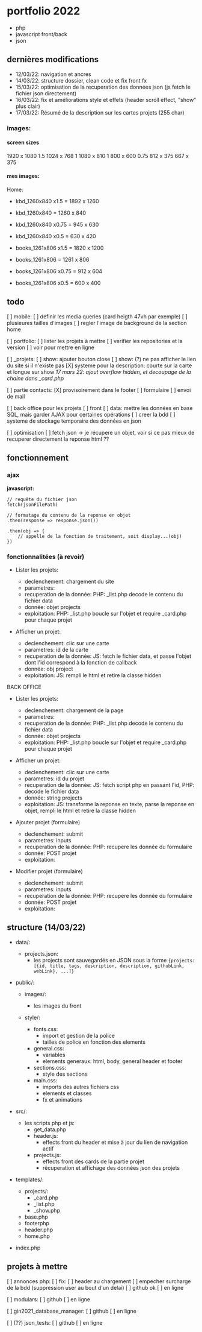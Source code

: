 # portfolio 2022
- php
- javascript front/back
- json


## dernières modifications
- 12/03/22: navigation et ancres
- 14/03/22: structure dossier, clean code et fix front fx
- 15/03/22: optimisation de la recuperation des données json (js fetch le fichier json directement)
- 16/03/22: fix et améliorations style et effets (header scroll effect, "show" plus clair)
- 17/03/22: Résumé de la description sur les cartes projets (255 char)


### images:
#### screen sizes
1920 x 1080     1.5 
1024 x 768      1
1080 x 810      1
800 x 600       0.75
812 x 375
667 x 375

#### mes images:
Home:
- kbd_1260x840 x1.5    = 1892 x 1260
- kbd_1260x840         = 1260 x 840
- kbd_1260x840 x0.75   = 945 x 630
- kbd_1260x840 x0.5    = 630 x 420

- books_1261x806 x1.5    = 1820 x 1200
- books_1261x806         = 1261 x 806
- books_1261x806 x0.75   = 912 x 604
- books_1261x806 x0.5    = 600 x 400

## todo
[ ] mobile:
    [ ] definir les media queries (card heigth 47vh par exemple)
    [ ] plusieures tailles d'images
    [ ] regler l'image de background de la section home

[ ] portfolio:
    [ ] lister les projets à mettre
    [ ] verifier les repositories et la version
    [ ] voir pour mettre en ligne

[ ] _projets:
    [ ] show: ajouter bouton close 
    [ ] show: (?) ne pas afficher le lien du site si il n'existe pas 
    [X] systeme pour la description: courte sur la carte et longue sur show     *17 mars 22: ajout overflow hidden, et decoupage de la chaine dans _card.php*

[ ] partie contacts:
    [X] provisoirement dans le footer
    [ ] formulaire
    [ ] envoi de mail

[ ] back office pour les projets
    [ ] front
    [ ] data: mettre les données en base SQL, mais garder AJAX pour certaines opérations
        [ ] creer la bdd
        [ ] systeme de stockage temporaire des données en json

[ ] optimisation
    [ ] fetch json -> je récupere un objet, voir si ce pas mieux de recuperer directement la reponse html ?? 


## fonctionnement 
### ajax

**javascript:**
``` 
// requête du fichier json
fetch(jsonFilePath)

// formatage du contenu de la reponse en objet
.then(response => response.json())

.then(obj => {
    // appelle de la fonction de traitement, soit display...(obj)
})
```


### fonctionnalitées (à revoir)
- Lister les projets:
    - declenchement:                chargement du site
    - parametres:                   
    - recuperation de la donnée:    PHP: _list.php decode le contenu du fichier data
    - donnée:                       objet projects
    - exploitation:                 PHP: _list.php boucle sur l'objet et require _card.php pour chaque projet


- Afficher un projet:
    - declenchement:                clic sur une carte
    - parametres:                   id de la carte
    - recuperation de la donnée:    JS: fetch le fichier data, et passe l'objet dont l'id correspond à la fonction de callback
    - donnée:                       obj project 
    - exploitation:                 JS: rempli le html et retire la classe hidden 


BACK OFFICE
- Lister les projets:
    - declenchement:    chargement de la page
    - parametres:       
    - recuperation de la donnée:    PHP: _list.php decode le contenu du fichier data
    - donnée:                       objet projects 
    - exploitation:                 PHP: _list.php boucle sur l'objet et require _card.php pour chaque projet


- Afficher un projet:
    - declenchement:    clic sur une carte
    - parametres:       id du projet
    - recuperation de la donnée:    JS: fetch script php en passant l'id, PHP: decode le fichier data
    - donnée:                       string projects 
    - exploitation:                 JS: transforme la reponse en texte, parse la reponse en objet, rempli le html et retire la classe hidden


- Ajouter projet (formulaire)
    - declenchement:                submit
    - parametres:                   inputs
    - recuperation de la donnée:    PHP: recupere les donnée du formulaire
    - donnée:                       POST projet 
    - exploitation:                 


- Modifier projet (formulaire)
    - declenchement:                submit  
    - parametres:                   inputs
    - recuperation de la donnée:    PHP: recupere les donnée du formulaire
    - donnée:                       POST projet 
    - exploitation:                 


## structure (14/03/22)
- data/:
    - projects.json:    
        - les projects sont sauvegardés en JSON sous la forme `{projects: [{id, title, tags, description, description, githubLink, webLink}, ...]}`

- public/:
    - images/:   
        - les images du front

    - style/:
        - fonts.css:        
            - import et gestion de la police
            - tailles de police en fonction des elements
        - general.css:
            - variables
            - elements generaux: html, body, general header et footer 
        - sections.css:     
            - style des sections
        - main.css:
            - imports des autres fichiers css
            - elements et classes
            - fx et animations

- src/:
    - les scripts php et js:
        - get_data.php
        - header.js:
            - effects front du header et mise à jour du lien de navigation actif
        - projects.js:
            - effects front des cards de la partie projet
            - récuperation et affichage des données json des projets

- templates/:
    - projects/:
        - _card.php
        - _list.php
        - _show.php
    - base.php
    - footerphp
    - header.php
    - home.php

- index.php




## projets à mettre
[ ] annonces php:
    [ ] fix:
        [ ] header au chargement
        [ ] empecher surcharge de la bdd (suppression user au bout d'un delai)
    [ ] github ok
    [ ] en ligne

[ ] modulars:
    [ ] github
    [ ] en ligne

[ ] gin2021_database_manager:
    [ ] github
    [ ] en ligne

[ ] (??) json_tests:
    [ ] github
    [ ] en ligne